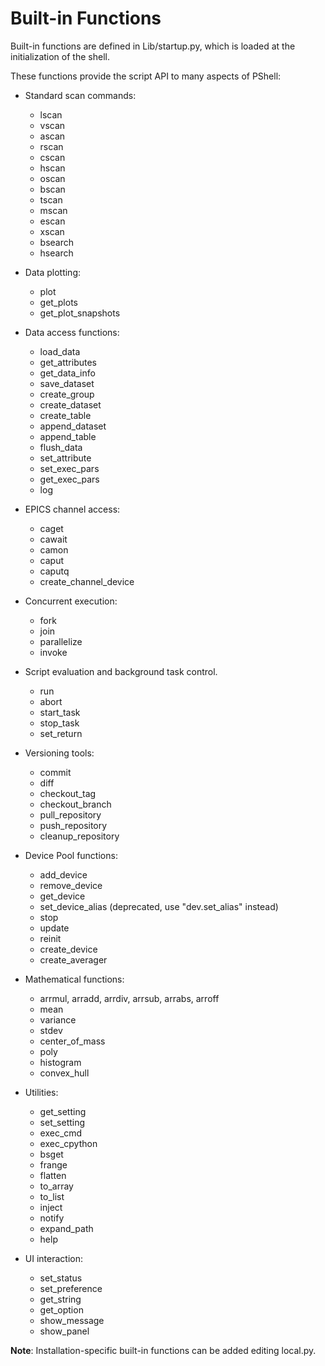 # Built-in Functions

Built-in functions are defined in Lib/startup.py, which is loaded at the initialization of the shell.


These functions provide the script API to many aspects of PShell:

 * Standard scan commands:
    - lscan
    - vscan
    - ascan
    - rscan
    - cscan
    - hscan
    - oscan
    - bscan
    - tscan
    - mscan
    - escan
    - xscan
    - bsearch
    - hsearch

 * Data plotting:
    - plot
    - get_plots
    - get_plot_snapshots

 * Data access functions:
    - load_data
    - get_attributes
    - get_data_info
    - save_dataset
    - create_group
    - create_dataset
    - create_table
    - append_dataset
    - append_table
    - flush_data
    - set_attribute
    - set_exec_pars
    - get_exec_pars
    - log

 * EPICS channel access:
    - caget
    - cawait
    - camon
    - caput
    - caputq
    - create_channel_device

 * Concurrent execution:
    - fork
    - join
    - parallelize
    - invoke

 * Script evaluation and background task control.
    - run
    - abort
    - start_task
    - stop_task
    - set_return

 * Versioning tools:
    - commit
    - diff
    - checkout_tag
    - checkout_branch
    - pull_repository
    - push_repository
    - cleanup_repository

 * Device Pool functions:
    - add_device
    - remove_device
    - get_device
    - set_device_alias (deprecated, use "dev.set_alias" instead)
    - stop
    - update
    - reinit
    - create_device
    - create_averager

 * Mathematical functions:
    - arrmul, arradd, arrdiv, arrsub, arrabs, arroff
    - mean
    - variance
    - stdev  
    - center_of_mass
    - poly
    - histogram
    - convex_hull

 * Utilities:
    - get_setting
    - set_setting
    - exec_cmd
    - exec_cpython
    - bsget
    - frange
    - flatten
    - to_array       
    - to_list 
    - inject
    - notify
    - expand_path
    - help       

 * UI interaction:
    - set_status
    - set_preference
    - get_string
    - get_option
    - show_message
    - show_panel

 
__Note__: Installation-specific built-in functions can be added editing local.py.


